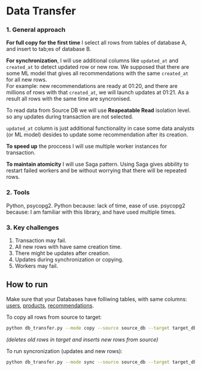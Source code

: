 # Data Transfer

### 1. General approach
**For full copy for the first time** I select all rows from tables of database A, and insert to tab;es of database B.

**For synchronization**, I will use additional columns like `updated_at` and `created_at` to detect updated row or new row. We supposed that there are some ML model that gives all recommendations with the same `created_at` for all new rows. \
For example: new recommendations are ready at 01:20, and there are millions of rows with that `created_at`, we will launch updates at 01:21. As a result all rows with the same time are syncronised. 

To read data from Source DB we will use **Reapeatable Read** isolation level. so any updates during transaction are not selected.

`updated_at` column is just additional functionality in case some data analysts (or ML model) desides to update some recommendation after its creation.

**To speed up** the proccess I will use multiple worker instances for transaction.

**To maintain atomicity** I will use Saga pattern. Using Saga gives abbility to restart failed workers and be without worrying that there will be repeated rows.

### 2. Tools

Python, psycopg2.
Python because: lack of time, ease of use.
psycopg2 because: I am familiar with this library, and have used multiple times.

### 3. Key challenges
1. Transaction may fail.
2. All new rows with have same creation time.
3. There might be updates after creation.
4. Updates during synchronization or copying.
5. Workers may fail.




## How to run
Make sure that your Databases have folliwing tables, with same columns: [users](users.sql), [products](products.sql), [recommendations](recommendations.sql).

To copy all rows from source to target:
~~~ bash
python db_transfer.py --mode copy --source source_db --target target_db
~~~
*(deletes old rows in target and inserts new rows from source)*


To run syncronization (updates and new rows):
~~~ bash
python db_transfer.py --mode sync --source source_db --target target_db
~~~
